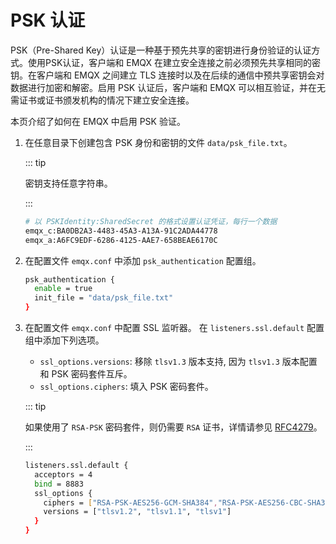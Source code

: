 # PSK 认证

PSK（Pre-Shared Key）认证是一种基于预先共享的密钥进行身份验证的认证方式。使用PSK认证，客户端和 EMQX 在建立安全连接之前必须预先共享相同的密钥。在客户端和 EMQX 之间建立 TLS 连接时以及在后续的通信中预共享密钥会对数据进行加密和解密。启用 PSK 认证后，客户端和 EMQX 可以相互验证，并在无需证书或证书颁发机构的情况下建立安全连接。

本页介绍了如何在 EMQX 中启用 PSK 验证。

1. 在任意目录下创建包含 PSK 身份和密钥的文件 `data/psk_file.txt`。

   ::: tip

   密钥支持任意字符串。

   :::

   ```bash
   # 以 PSKIdentity:SharedSecret 的格式设置认证凭证，每行一个数据
   emqx_c:BA0DB2A3-4483-45A3-A13A-91C2ADA44778
   emqx_a:A6FC9EDF-6286-4125-AAE7-658BEAE6170C
   ```

2. 在配置文件 `emqx.conf` 中添加 `psk_authentication` 配置组。

   ```bash
   psk_authentication {
     enable = true
     init_file = "data/psk_file.txt"
   }
   ```

3. 在配置文件 `emqx.conf` 中配置 SSL 监听器。 在 `listeners.ssl.default` 配置组中添加下列选项。

   - `ssl_options.versions`: 移除 `tlsv1.3` 版本支持, 因为 `tlsv1.3` 版本配置和 PSK 密码套件互斥。
   - `ssl_options.ciphers`: 填入 PSK 密码套件。

   ::: tip

   如果使用了 `RSA-PSK` 密码套件，则仍需要 `RSA` 证书，详情请参见 [RFC4279](https://www.rfc-editor.org/rfc/rfc4279#section-4)。

   :::

   ```bash
   listeners.ssl.default {
     acceptors = 4
     bind = 8883
     ssl_options {
       ciphers = ["RSA-PSK-AES256-GCM-SHA384","RSA-PSK-AES256-CBC-SHA384","RSA-PSK-AES128-GCM-SHA256","RSA-PSK-AES128-CBC-SHA256","RSA-PSK-AES256-CBC-SHA","RSA-PSK-AES128-CBC-SHA"]
       versions = ["tlsv1.2", "tlsv1.1", "tlsv1"]
     }
   }
   ```
